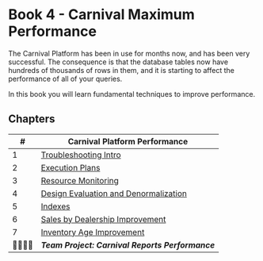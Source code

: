 # Book 4 - Carnival Maximum Performance

The Carnival Platform has been in use for months now, and has been very successful. The consequence is that the database tables now have hundreds of thousands of rows in them, and it is starting to affect the performance of all of your queries.

In this book you will learn fundamental techniques to improve performance.

## Chapters

| #  | Carnival Platform Performance |
|--|--|
| 1 | [Troubleshooting Intro](./chapters/TROUBLESHOOTING.md) |
| 2 | [Execution Plans](./chapters/EXECUTION_PLANS.md) |
| 3 | [Resource Monitoring](./chapters/MONITORING.md) |
| 4 | [Design Evaluation and Denormalization](./chapters/DENORMALIZE.md) |
| 5 | [Indexes](./chapters/INDEXES.md) |
| 6 | [Sales by Dealership Improvement](./chapters/SALES_INDEX.md) |
| 7 | [Inventory Age Improvement](./chapters/INVENTORY_INDEX.md) |
| 👨‍👨‍👦‍👦 | **_Team Project: Carnival Reports Performance_** |
